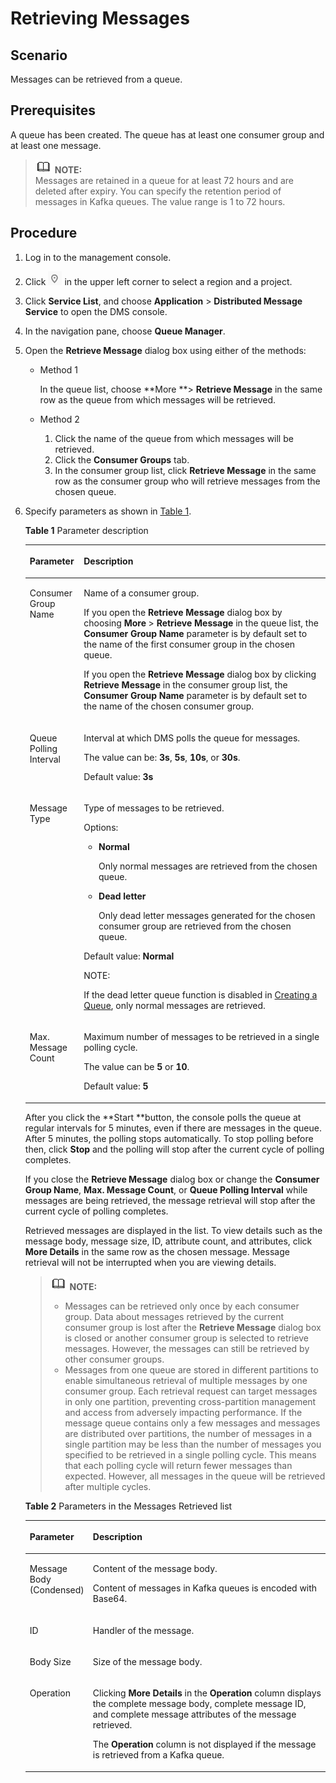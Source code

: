 # Retrieving Messages<a name="EN-US_TOPIC_0143117133"></a>

## Scenario<a name="en-us_topic_0033854554-chtext"></a>

Messages can be retrieved from a queue.

## Prerequisites<a name="section49347015"></a>

A queue has been created. The queue has at least one consumer group and at least one message.

>![](public_sys-resources/icon-note.gif) **NOTE:**   
>Messages are retained in a queue for at least 72 hours and are deleted after expiry. You can specify the retention period of messages in Kafka queues. The value range is 1 to 72 hours.  

## Procedure<a name="section41469957"></a>

1.  Log in to the management console.
2.  Click  ![](figures/project.png)  in the upper left corner to select a region and a project.
3.  Click  **Service List**, and choose  **Application**  \>  **Distributed Message Service**  to open the DMS console.
4.  In the navigation pane, choose  **Queue Manager**.
5.  Open the  **Retrieve Message**  dialog box using either of the methods:
    -   Method 1

        In the queue list, choose  **More **\>  **Retrieve Message**  in the same row as the queue from which messages will be retrieved.

    -   Method 2
        1.  Click the name of the queue from which messages will be retrieved.
        2.  Click the  **Consumer Groups**  tab.
        3.  In the consumer group list, click  **Retrieve Message**  in the same row as the consumer group who will retrieve messages from the chosen queue.

6.  Specify parameters as shown in  [Table 1](#table29045431203121).

    **Table  1**  Parameter description

    <a name="table29045431203121"></a>
    <table><thead align="left"><tr id="row21820003203121"><th class="cellrowborder" valign="top" width="18%" id="mcps1.2.3.1.1"><p id="p22589805203121"><a name="p22589805203121"></a><a name="p22589805203121"></a>Parameter</p>
    </th>
    <th class="cellrowborder" valign="top" width="82%" id="mcps1.2.3.1.2"><p id="p17834936203121"><a name="p17834936203121"></a><a name="p17834936203121"></a>Description</p>
    </th>
    </tr>
    </thead>
    <tbody><tr id="row35343724203121"><td class="cellrowborder" valign="top" width="18%" headers="mcps1.2.3.1.1 "><p id="p44269359203121"><a name="p44269359203121"></a><a name="p44269359203121"></a>Consumer Group Name</p>
    </td>
    <td class="cellrowborder" valign="top" width="82%" headers="mcps1.2.3.1.2 "><p id="p29048364203121"><a name="p29048364203121"></a><a name="p29048364203121"></a>Name of a consumer group.</p>
    <p id="p247128142710"><a name="p247128142710"></a><a name="p247128142710"></a>If you open the <strong id="b9137584172823"><a name="b9137584172823"></a><a name="b9137584172823"></a>Retrieve Message</strong> dialog box by choosing <strong id="b34852014172838"><a name="b34852014172838"></a><a name="b34852014172838"></a>More </strong>&gt; <strong id="b4440847172838"><a name="b4440847172838"></a><a name="b4440847172838"></a>Retrieve Message</strong> in the queue list, the <strong id="b47700380173151"><a name="b47700380173151"></a><a name="b47700380173151"></a>Consumer Group Name</strong> parameter is by default set to the name of the first consumer group in the chosen queue.</p>
    <p id="p35289222818"><a name="p35289222818"></a><a name="p35289222818"></a>If you open the <strong id="b36828069172950"><a name="b36828069172950"></a><a name="b36828069172950"></a>Retrieve Message</strong> dialog box by clicking <strong id="b52929970173018"><a name="b52929970173018"></a><a name="b52929970173018"></a>Retrieve Message</strong> in the consumer group list, the <strong id="b25737397173212"><a name="b25737397173212"></a><a name="b25737397173212"></a>Consumer Group Name</strong> parameter is by default set to the name of the chosen consumer group.</p>
    </td>
    </tr>
    <tr id="row37165444203121"><td class="cellrowborder" valign="top" width="18%" headers="mcps1.2.3.1.1 "><p id="p57610994203121"><a name="p57610994203121"></a><a name="p57610994203121"></a>Queue Polling Interval</p>
    </td>
    <td class="cellrowborder" valign="top" width="82%" headers="mcps1.2.3.1.2 "><p id="p324516456277"><a name="p324516456277"></a><a name="p324516456277"></a>Interval at which DMS polls the queue for messages.</p>
    <p id="p35978977203121"><a name="p35978977203121"></a><a name="p35978977203121"></a>The value can be: <strong id="b15638021123816"><a name="b15638021123816"></a><a name="b15638021123816"></a>3s</strong>, <strong id="b9435216163817"><a name="b9435216163817"></a><a name="b9435216163817"></a>5s</strong>, <strong id="b89681713193812"><a name="b89681713193812"></a><a name="b89681713193812"></a>10s</strong>, or <strong id="b11327121133812"><a name="b11327121133812"></a><a name="b11327121133812"></a>30s</strong>.</p>
    <p id="p977725918274"><a name="p977725918274"></a><a name="p977725918274"></a>Default value: <strong id="b1680264233019"><a name="b1680264233019"></a><a name="b1680264233019"></a>3s</strong> </p>
    </td>
    </tr>
    <tr id="row38904437716"><td class="cellrowborder" valign="top" width="18%" headers="mcps1.2.3.1.1 "><p id="p208912437714"><a name="p208912437714"></a><a name="p208912437714"></a>Message Type</p>
    </td>
    <td class="cellrowborder" valign="top" width="82%" headers="mcps1.2.3.1.2 "><p id="p389114431273"><a name="p389114431273"></a><a name="p389114431273"></a>Type of messages to be retrieved.</p>
    <p id="p3840132110107"><a name="p3840132110107"></a><a name="p3840132110107"></a>Options:</p>
    <a name="ul1912039141016"></a><a name="ul1912039141016"></a><ul id="ul1912039141016"><li><strong id="b960123317235"><a name="b960123317235"></a><a name="b960123317235"></a>Normal</strong><p id="p4140527185217"><a name="p4140527185217"></a><a name="p4140527185217"></a>Only normal messages are retrieved from the chosen queue.</p>
    </li><li><strong id="b3876718917237"><a name="b3876718917237"></a><a name="b3876718917237"></a>Dead letter</strong><p id="p358753095217"><a name="p358753095217"></a><a name="p358753095217"></a>Only dead letter messages generated for the chosen consumer group are retrieved from the chosen queue.</p>
    </li></ul>
    <p id="p16822153643114"><a name="p16822153643114"></a><a name="p16822153643114"></a>Default value: <strong id="b1220483215293"><a name="b1220483215293"></a><a name="b1220483215293"></a>Normal</strong></p>
    <div class="note" id="note5197105913520"><a name="note5197105913520"></a><a name="note5197105913520"></a><span class="notetitle"> NOTE: </span><div class="notebody"><p id="p151993591954"><a name="p151993591954"></a><a name="p151993591954"></a>If the dead letter queue function is disabled in <a href="creating-a-queue.md">Creating a Queue</a>, only normal messages are retrieved.</p>
    </div></div>
    </td>
    </tr>
    <tr id="row494912134512"><td class="cellrowborder" valign="top" width="18%" headers="mcps1.2.3.1.1 "><p id="p65306191650"><a name="p65306191650"></a><a name="p65306191650"></a>Max. Message Count</p>
    </td>
    <td class="cellrowborder" valign="top" width="82%" headers="mcps1.2.3.1.2 "><p id="p3533419555"><a name="p3533419555"></a><a name="p3533419555"></a>Maximum number of messages to be retrieved in a single polling cycle.</p>
    <p id="p14533819254"><a name="p14533819254"></a><a name="p14533819254"></a>The value can be <strong id="b12262340312"><a name="b12262340312"></a><a name="b12262340312"></a>5</strong> or <strong id="b5261347314"><a name="b5261347314"></a><a name="b5261347314"></a>10</strong>.</p>
    <p id="p05339196519"><a name="p05339196519"></a><a name="p05339196519"></a>Default value: <strong id="b12834164233116"><a name="b12834164233116"></a><a name="b12834164233116"></a>5</strong></p>
    </td>
    </tr>
    </tbody>
    </table>

    After you click the  **Start **button, the console polls the queue at regular intervals for 5 minutes, even if there are messages in the queue. After 5 minutes, the polling stops automatically. To stop polling before then, click  **Stop**  and the polling will stop after the current cycle of polling completes.

    If you close the  **Retrieve Message**  dialog box or change the  **Consumer Group Name**,  **Max. Message Count**, or  **Queue Polling Interval**  while messages are being retrieved, the message retrieval will stop after the current cycle of polling completes.

    Retrieved messages are displayed in the list. To view details such as the message body, message size, ID, attribute count, and attributes, click  **More Details**  in the same row as the chosen message. Message retrieval will not be interrupted when you are viewing details.

    >![](public_sys-resources/icon-note.gif) **NOTE:**   
    >-   Messages can be retrieved only once by each consumer group. Data about messages retrieved by the current consumer group is lost after the  **Retrieve Message**  dialog box is closed or another consumer group is selected to retrieve messages. However, the messages can still be retrieved by other consumer groups.  
    >-   Messages from one queue are stored in different partitions to enable simultaneous retrieval of multiple messages by one consumer group. Each retrieval request can target messages in only one partition, preventing cross-partition management and access from adversely impacting performance. If the message queue contains only a few messages and messages are distributed over partitions, the number of messages in a single partition may be less than the number of messages you specified to be retrieved in a single polling cycle. This means that each polling cycle will return fewer messages than expected. However, all messages in the queue will be retrieved after multiple cycles.  

    **Table  2**  Parameters in the Messages Retrieved list

    <a name="table537217131332"></a>
    <table><thead align="left"><tr id="row163730130335"><th class="cellrowborder" valign="top" width="20%" id="mcps1.2.3.1.1"><p id="p0373813193317"><a name="p0373813193317"></a><a name="p0373813193317"></a>Parameter</p>
    </th>
    <th class="cellrowborder" valign="top" width="80%" id="mcps1.2.3.1.2"><p id="p7373313123315"><a name="p7373313123315"></a><a name="p7373313123315"></a>Description</p>
    </th>
    </tr>
    </thead>
    <tbody><tr id="row1537321318330"><td class="cellrowborder" valign="top" width="20%" headers="mcps1.2.3.1.1 "><p id="p4373191343310"><a name="p4373191343310"></a><a name="p4373191343310"></a>Message Body (Condensed)</p>
    </td>
    <td class="cellrowborder" valign="top" width="80%" headers="mcps1.2.3.1.2 "><p id="p1937311343310"><a name="p1937311343310"></a><a name="p1937311343310"></a>Content of the message body.</p>
    <p id="p5315135317472"><a name="p5315135317472"></a><a name="p5315135317472"></a>Content of messages in Kafka queues is encoded with Base64.</p>
    </td>
    </tr>
    <tr id="row183731813103317"><td class="cellrowborder" valign="top" width="20%" headers="mcps1.2.3.1.1 "><p id="p9373161315334"><a name="p9373161315334"></a><a name="p9373161315334"></a>ID</p>
    </td>
    <td class="cellrowborder" valign="top" width="80%" headers="mcps1.2.3.1.2 "><p id="p237313133339"><a name="p237313133339"></a><a name="p237313133339"></a>Handler of the message.</p>
    </td>
    </tr>
    <tr id="row1837381333315"><td class="cellrowborder" valign="top" width="20%" headers="mcps1.2.3.1.1 "><p id="p15373171333316"><a name="p15373171333316"></a><a name="p15373171333316"></a>Body Size</p>
    </td>
    <td class="cellrowborder" valign="top" width="80%" headers="mcps1.2.3.1.2 "><p id="p1937320137336"><a name="p1937320137336"></a><a name="p1937320137336"></a>Size of the message body.</p>
    </td>
    </tr>
    <tr id="row5373151314339"><td class="cellrowborder" valign="top" width="20%" headers="mcps1.2.3.1.1 "><p id="p737311310338"><a name="p737311310338"></a><a name="p737311310338"></a>Operation</p>
    </td>
    <td class="cellrowborder" valign="top" width="80%" headers="mcps1.2.3.1.2 "><p id="p81014224293"><a name="p81014224293"></a><a name="p81014224293"></a>Clicking <strong id="b43661112202335"><a name="b43661112202335"></a><a name="b43661112202335"></a>More Details</strong> in the <strong id="b59428318202435"><a name="b59428318202435"></a><a name="b59428318202435"></a>Operation</strong> column displays the complete message body, complete message ID, and complete message attributes of the message retrieved.</p>
    <p id="p426020335409"><a name="p426020335409"></a><a name="p426020335409"></a>The <strong id="b46411302202650"><a name="b46411302202650"></a><a name="b46411302202650"></a>Operation</strong> column is not displayed if the message is retrieved from a Kafka queue.</p>
    </td>
    </tr>
    </tbody>
    </table>



